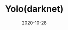 ---
layout: default
title: Yolo(darknet)
parent: Deep Learning
nav_order: 103
has_children: true
date: 2020-10-28
---